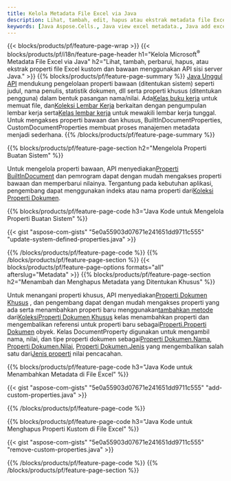```yaml
---
title: Kelola Metadata File Excel via Java
description: Lihat, tambah, edit, hapus atau ekstrak metadata file Excel hanya dengan beberapa baris kode Java
keywords: [Java Aspose.Cells., Java view excel metadata., Java add excel metadata., Java insert excel metadata., Java edit excel metadata., Java remove excel metadata., Java extract excel metadata., Java modify excel metadata]
---
```

{{< blocks/products/pf/feature-page-wrap >}}
{{< blocks/products/pf/i18n/feature-page-header h1="Kelola Microsoft<sup>&reg;</sup> Metadata File Excel via Java" h2="Lihat, tambah, perbarui, hapus, atau ekstrak properti file Excel kustom dan bawaan menggunakan API sisi server Java." >}}
{{% blocks/products/pf/feature-page-summary %}}
[Java Unggul API](/cells/id/java/) mendukung pengelolaan properti bawaan (ditentukan sistem) seperti judul, nama penulis, statistik dokumen, dll serta properti khusus (ditentukan pengguna) dalam bentuk pasangan nama/nilai. Ada[Kelas buku kerja](https://reference.aspose.com/cells/java/com.aspose.cells/Workbook) untuk memuat file, dan[Koleksi Lembar Kerja](https://reference.aspose.com/cells/java/com.aspose.cells/WorksheetCollection) berkaitan dengan pengumpulan lembar kerja serta[Kelas lembar kerja](https://reference.aspose.com/cells/java/com.aspose.cells/Worksheet) untuk mewakili lembar kerja tunggal. Untuk mengakses properti bawaan dan khusus, BuiltInDocumentProperties, CustomDocumentProperties membuat proses manajemen metadata menjadi sederhana.
{{% /blocks/products/pf/feature-page-summary %}}

{{% blocks/products/pf/feature-page-section h2="Mengelola Properti Buatan Sistem" %}}

 Untuk mengelola properti bawaan, API menyediakan[Properti BuiltInDocument](https://reference.aspose.com/cells/java/com.aspose.cells/worksheetcollection#BuiltInDocumentProperties) dan pemrogram dapat dengan mudah mengakses properti bawaan dan memperbarui nilainya. Tergantung pada kebutuhan aplikasi, pengembang dapat menggunakan indeks atau nama properti dari[Koleksi Properti Dokumen](https://reference.aspose.com/cells/java/com.aspose.cells/DocumentPropertyCollection). 

{{% blocks/products/pf/feature-page-code h3="Java Kode untuk Mengelola Properti Buatan Sistem" %}}

{{< gist "aspose-com-gists" "5e0a55903d07671e241651dd9711c555" "update-system-defined-properties.java" >}}

{{% /blocks/products/pf/feature-page-code %}}
{{% /blocks/products/pf/feature-page-section %}}
{{< blocks/products/pf/feature-page-options formats="all" afterslug="Metadata" >}}
{{% blocks/products/pf/feature-page-section h2="Menambah dan Menghapus Metadata yang Ditentukan Khusus" %}}

Untuk menangani properti khusus, API menyediakan[Properti Dokumen Khusus](https://reference.aspose.com/cells/java/com.aspose.cells/worksheetcollection#CustomDocumentProperties) , dan pengembang dapat dengan mudah mengakses properti yang ada serta menambahkan properti baru menggunakan[tambahkan metode](https://reference.aspose.com/cells/java/com.aspose.cells/customdocumentpropertycollection#add(java.lang.String,%20boolean) ) dari[KoleksiProperti Dokumen Khusus](https://reference.aspose.com/cells/java/com.aspose.cells/CustomDocumentPropertyCollection) kelas menambahkan properti dan mengembalikan referensi untuk properti baru sebagai[Properti.Properti Dokumen](https://reference.aspose.com/cells/java/com.aspose.cells/DocumentProperty) obyek. Kelas DocumentProperty digunakan untuk mengambil nama, nilai, dan tipe properti dokumen sebagai[Properti Dokumen.Nama](https://reference.aspose.com/cells/java/com.aspose.cells/documentproperty#Name), [Properti Dokumen.Nilai](https://reference.aspose.com/cells/java/com.aspose.cells/documentproperty#Value),  [Properti Dokumen.Jenis](https://reference.aspose.com/cells/java/com.aspose.cells/documentproperty#Type) yang mengembalikan salah satu dari[Jenis properti](https://reference.aspose.com/cells/java/com.aspose.cells/PropertyType) nilai pencacahan.
 
{{% blocks/products/pf/feature-page-code h3="Java Kode untuk Menambahkan Metadata di File Excel" %}}

{{< gist "aspose-com-gists" "5e0a55903d07671e241651dd9711c555" "add-custom-properties.java" >}}

{{% /blocks/products/pf/feature-page-code %}}


{{% blocks/products/pf/feature-page-code h3="Java Kode untuk Menghapus Properti Kustom di File Excel" %}}

{{< gist "aspose-com-gists" "5e0a55903d07671e241651dd9711c555" "remove-custom-properties.java" >}}

{{% /blocks/products/pf/feature-page-code %}}
{{% /blocks/products/pf/feature-page-section %}}
